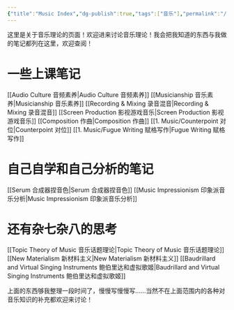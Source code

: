```yaml
---
{"title":"Music Index","dg-publish":true,"tags":["音乐"],"permalink":"/1-music/music/","dgPassFrontmatter":true}
---
```


这里是关于音乐理论的页面！欢迎进来讨论音乐理论！我会把我知道的东西与我做的笔记都列在这里，欢迎查阅！
#  **一些上课笔记**

[[Audio Culture 音频素养\|Audio Culture 音频素养]]
[[Musicianship 音乐素养\|Musicianship 音乐素养]]
[[Recording & Mixing 录音混音\|Recording & Mixing 录音混音]]
[[Screen Production 影视游戏音乐\|Screen Production 影视游戏音乐]]
[[Composition 作曲\|Composition 作曲]]
[[1. Music/Counterpoint 对位\|Counterpoint 对位]]
[[1. Music/Fugue Writing 赋格写作\|Fugue Writing 赋格写作]]

# 自己自学和自己分析的笔记

[[Serum 合成器捏音色\|Serum 合成器捏音色]]
[[Music Impressionism 印象派音乐分析\|Music Impressionism 印象派音乐分析]]

# **还有杂七杂八的思考**

[[Topic Theory of Music 音乐话题理论\|Topic Theory of Music 音乐话题理论]]
[[New Materialism 新材料主义\|New Materialism 新材料主义]]
[[Baudrillard and Virtual Singing Instruments 鲍伯里达和虚拟歌姬\|Baudrillard and Virtual Singing Instruments 鲍伯里达和虚拟歌姬]]

上面的东西够我整理一段时间了，慢慢写慢慢写......当然不在上面范围内的各种对音乐知识的补充都欢迎来讨论！